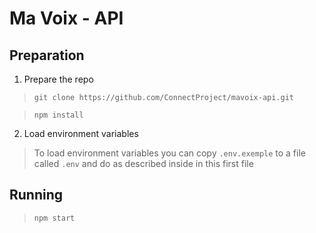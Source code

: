 # Ma Voix - API

## Preparation
1. Prepare the repo
> `git clone https://github.com/ConnectProject/mavoix-api.git`

> `npm install`


2. Load environment variables
> To load environment variables you can copy `.env.exemple` to a file called `.env` and do as described inside in this first file

## Running
> `npm start`